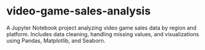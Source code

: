 # video-game-sales-analysis
A Jupyter Notebook project analyzing video game sales data by region and platform. Includes data cleaning, handling missing values, and visualizations using Pandas, Matplotlib, and Seaborn.
